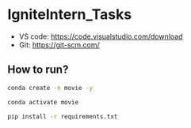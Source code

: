 # IgniteIntern_Tasks

- VS code: https://code.visualstudio.com/download
- Git: https://git-scm.com/

## How to run?

```bash
conda create -n movie -y
```

```bash
conda activate movie
```

```bash
pip install -r requirements.txt
```